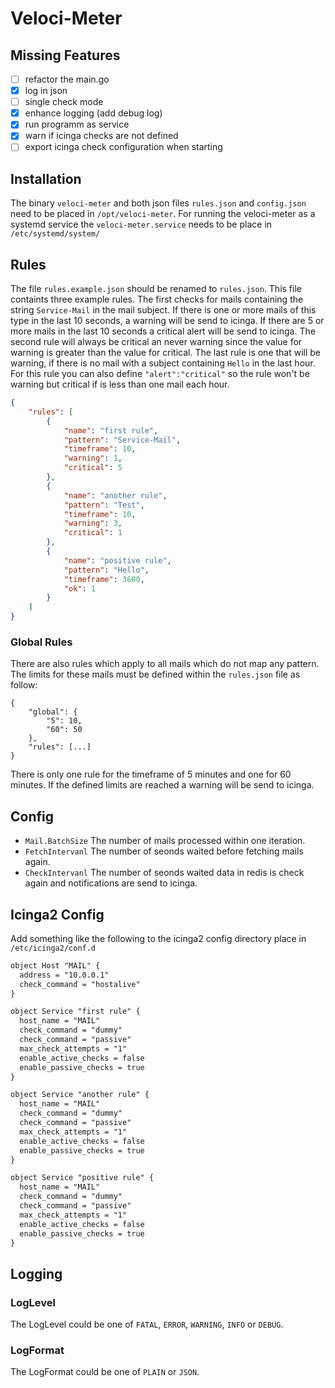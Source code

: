 ﻿# Veloci-Meter

## Missing Features

* [ ] refactor the main.go
* [x] log in json
* [ ] single check mode
* [x] enhance logging (add debug log)
* [x] run programm as service
* [x] warn if icinga checks are not defined
* [ ] export icinga check configuration when starting

## Installation

The binary `veloci-meter` and both json files `rules.json` and `config.json` need to be placed in `/opt/veloci-meter`.
For running the veloci-meter as a systemd service the `veloci-meter.service` needs to be place in `/etc/systemd/system/`

## Rules

The file `rules.example.json` should be renamed to `rules.json`. 
This file containts three example rules. 
The first checks for mails containing the string `Service-Mail` in the mail subject. 
If there is one or more mails of this type in the last 10 seconds, a warning will be send to icinga.
If there are 5 or more mails in the last 10 seconds a critical alert will be send to icinga. 
The second rule will always be critical an never warning since the value for warning is greater than the value for critical.
The last rule is one that will be warning, if there is no mail with a subject containing `Hello` in the last hour.
For this rule you can also define `"alert":"critical"` so the rule won't be warning but critical if is less than one mail each hour.
```json
{
    "rules": [
        {
            "name": "first rule",
            "pattern": "Service-Mail",
            "timeframe": 10,
            "warning": 1,
            "critical": 5
        },
        {
            "name": "another rule",
            "pattern": "Test",
            "timeframe": 10,
            "warning": 3,
            "critical": 1
        },
        {
            "name": "positive rule",
            "pattern": "Hello",
            "timeframe": 3600,
            "ok": 1
        }
    ]
}
```

### Global Rules

There are also rules which apply to all mails which do not map any pattern.
The limits for these mails must be defined within the `rules.json` file as follow:
```
{
    "global": {
        "5": 10,
        "60": 50
    },
    "rules": [...]
}
```
There is only one rule for the timeframe of 5 minutes and one for 60 minutes. If the defined limits are reached a warning will be send to icinga.

## Config

- `Mail.BatchSize` The number of mails processed within one iteration.
- `FetchIntervanl` The number of seonds waited before fetching mails again.
- `CheckIntervanl` The number of seonds waited data in redis is check again and notifications are send to icinga.

## Icinga2 Config

Add something like the following to the icinga2 config directory place in `/etc/icinga2/conf.d`

```txt
object Host "MAIL" {
  address = "10.0.0.1"
  check_command = "hostalive"
}

object Service "first rule" {
  host_name = "MAIL"
  check_command = "dummy"
  check_command = "passive"
  max_check_attempts = "1"
  enable_active_checks = false
  enable_passive_checks = true
}

object Service "another rule" {
  host_name = "MAIL"
  check_command = "dummy"
  check_command = "passive"
  max_check_attempts = "1"
  enable_active_checks = false
  enable_passive_checks = true
}

object Service "positive rule" {
  host_name = "MAIL"
  check_command = "dummy"
  check_command = "passive"
  max_check_attempts = "1"
  enable_active_checks = false
  enable_passive_checks = true
}
```
## Logging

### LogLevel

The LogLevel could be one of `FATAL`, `ERROR`, `WARNING`, `INFO` or `DEBUG`.

### LogFormat

The LogFormat could be one of `PLAIN` or `JSON`.